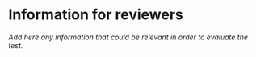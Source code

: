 # Information for reviewers

*Add here any information that could be relevant in order to evaluate the test.*
